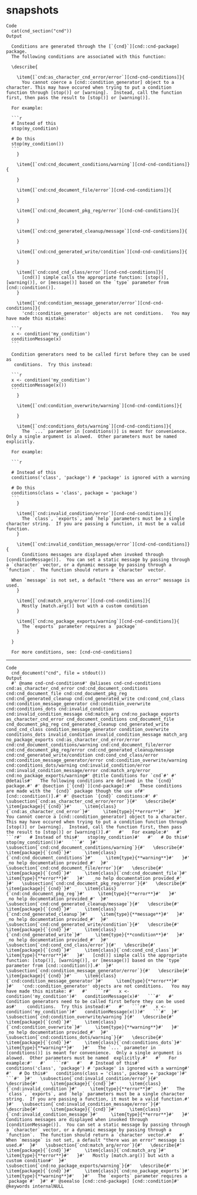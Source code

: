 # snapshots

    Code
      cat(cnd_section("cnd"))
    Output
      
      Conditions are generated through the [`{cnd}`][cnd::cnd-package] package.
      The following conditions are associated with this function:
      
      \describe{
        
        \item{[`cnd:as_character_cnd_error/error`][cnd-cnd-conditions]}{
          You cannot coerce a [cnd::condition_generator] object to a character. This may have occured when trying to put a condition function through [stop()] or [warning].  Instead, call the function first, then pass the result to [stop()] or [warning()].
      
      For example:
      
      ```r
      # Instead of this
      stop(my_condition)
      
      # Do this
      stop(my_condition())
      ```
        }
      
        \item{[`cnd:cnd_document_conditions/warning`][cnd-cnd-conditions]}{
          
        }
      
        \item{[`cnd:cnd_document_file/error`][cnd-cnd-conditions]}{
          
        }
      
        \item{[`cnd:cnd_document_pkg_reg/error`][cnd-cnd-conditions]}{
          
        }
      
        \item{[`cnd:cnd_generated_cleanup/message`][cnd-cnd-conditions]}{
          
        }
      
        \item{[`cnd:cnd_generated_write/condition`][cnd-cnd-conditions]}{
          
        }
      
        \item{[`cnd:cond_cnd_class/error`][cnd-cnd-conditions]}{
          [cnd()] simple calls the appropriate function: [stop()], [warning()], or [message()] based on the `type` parameter from [cnd::condition()].
        }
      
        \item{[`cnd:condition_message_generator/error`][cnd-cnd-conditions]}{
          'cnd::condition_generator' objects are not conditions.   You may have made this mistake: 
      
      ```r
      x <- condition('my_condition')
      conditionMessage(x)
      ```
      
      Condition generators need to be called first before they can be used as
       conditions.  Try this instead:
      
      ```r
      x <- condition('my_condition')
      conditionMessage(x())
      ```
        }
      
        \item{[`cnd:condition_overwrite/warning`][cnd-cnd-conditions]}{
          
        }
      
        \item{[`cnd:conditions_dots/warning`][cnd-cnd-conditions]}{
          The `...` parameter in [conditions()] is meant for convenience.  Only a single argument is alowed.  Other parameters must be named  explicitly.
      
      For example:
      
      ```r
      
      # Instead of this
      conditions('class', 'package') # 'package' is ignored with a warning
      
      # Do this
      conditions(class = 'class', package = 'package')
      ```
        }
      
        \item{[`cnd:invalid_condition/error`][cnd-cnd-conditions]}{
          The `class`, `exports`, and `help` parameters must be a single character string.  If you are passing a function, it must be a valid function.
        }
      
        \item{[`cnd:invalid_condition_message/error`][cnd-cnd-conditions]}{
          Conditions messages are displayed when invoked through [conditionMessage()].  You can set a static message by passing through a `character` vector, or a dynamic message by passing through a `function`.  The function should return a `character` vector.
      
      When `message` is not set, a default "there was an error" message is used.
        }
      
        \item{[`cnd:match_arg/error`][cnd-cnd-conditions]}{
          Mostly [match.arg()] but with a custom condition
        }
      
        \item{[`cnd:no_package_exports/warning`][cnd-cnd-conditions]}{
          The `exports` parameter requires a `package`
        }
      
      }
      
      For more conditions, see: [cnd-cnd-conditions]

---

    Code
      cnd_document("cnd", file = stdout())
    Output
      #' @name cnd-cnd-conditions#' @aliases cnd-cnd-conditions cnd:as_character_cnd_error cnd:cnd_document_conditions cnd:cnd_document_file cnd:cnd_document_pkg_reg cnd:cnd_generated_cleanup cnd:cnd_generated_write cnd:cond_cnd_class cnd:condition_message_generator cnd:condition_overwrite cnd:conditions_dots cnd:invalid_condition cnd:invalid_condition_message cnd:match_arg cnd:no_package_exports as_character_cnd_error cnd_document_conditions cnd_document_file cnd_document_pkg_reg cnd_generated_cleanup cnd_generated_write cond_cnd_class condition_message_generator condition_overwrite conditions_dots invalid_condition invalid_condition_message match_arg no_package_exports cnd:as_character_cnd_error/error cnd:cnd_document_conditions/warning cnd:cnd_document_file/error cnd:cnd_document_pkg_reg/error cnd:cnd_generated_cleanup/message cnd:cnd_generated_write/condition cnd:cond_cnd_class/error cnd:condition_message_generator/error cnd:condition_overwrite/warning cnd:conditions_dots/warning cnd:invalid_condition/error cnd:invalid_condition_message/error cnd:match_arg/error cnd:no_package_exports/warning#' @title Conditions for `cnd`#' #' @details#'   The following conditions are defined in the `{cnd}` package.#' #' @section [`{cnd}`][cnd-package]:#'   These conditions are made with the `{cnd}` package though the use of#'   [cnd::condition()].#' #' @section `{cnd}` conditions:#' #'   \subsection{`cnd:as_character_cnd_error/error`}{#'   \describe{#'     \item{package}{`{cnd}`}#'     \item{class}{`cnd:as_character_cnd_error`}#'     \item{type}{**error**}#'   }#'   You cannot coerce a [cnd::condition_generator] object to a character. This may have occured when trying to put a condition function through [stop()] or [warning].  Instead, call the function first, then pass the result to [stop()] or [warning()].#'   #'   For example:#'   #'   ```r#'   # Instead of this#'   stop(my_condition)#'   #'   # Do this#'   stop(my_condition())#'   ```#'  }#'   \subsection{`cnd:cnd_document_conditions/warning`}{#'   \describe{#'     \item{package}{`{cnd}`}#'     \item{class}{`cnd:cnd_document_conditions`}#'     \item{type}{**warning**}#'   }#'   _no help documentation provided_#'  }#'   \subsection{`cnd:cnd_document_file/error`}{#'   \describe{#'     \item{package}{`{cnd}`}#'     \item{class}{`cnd:cnd_document_file`}#'     \item{type}{**error**}#'   }#'   _no help documentation provided_#'  }#'   \subsection{`cnd:cnd_document_pkg_reg/error`}{#'   \describe{#'     \item{package}{`{cnd}`}#'     \item{class}{`cnd:cnd_document_pkg_reg`}#'     \item{type}{**error**}#'   }#'   _no help documentation provided_#'  }#'   \subsection{`cnd:cnd_generated_cleanup/message`}{#'   \describe{#'     \item{package}{`{cnd}`}#'     \item{class}{`cnd:cnd_generated_cleanup`}#'     \item{type}{**message**}#'   }#'   _no help documentation provided_#'  }#'   \subsection{`cnd:cnd_generated_write/condition`}{#'   \describe{#'     \item{package}{`{cnd}`}#'     \item{class}{`cnd:cnd_generated_write`}#'     \item{type}{**condition**}#'   }#'   _no help documentation provided_#'  }#'   \subsection{`cnd:cond_cnd_class/error`}{#'   \describe{#'     \item{package}{`{cnd}`}#'     \item{class}{`cnd:cond_cnd_class`}#'     \item{type}{**error**}#'   }#'   [cnd()] simple calls the appropriate function: [stop()], [warning()], or [message()] based on the `type` parameter from [cnd::condition()].#'  }#'   \subsection{`cnd:condition_message_generator/error`}{#'   \describe{#'     \item{package}{`{cnd}`}#'     \item{class}{`cnd:condition_message_generator`}#'     \item{type}{**error**}#'   }#'   'cnd::condition_generator' objects are not conditions.   You may have made this mistake: #'   #'   ```r#'   x <- condition('my_condition')#'   conditionMessage(x)#'   ```#'   #'   Condition generators need to be called first before they can be used as#'    conditions.  Try this instead:#'   #'   ```r#'   x <- condition('my_condition')#'   conditionMessage(x())#'   ```#'  }#'   \subsection{`cnd:condition_overwrite/warning`}{#'   \describe{#'     \item{package}{`{cnd}`}#'     \item{class}{`cnd:condition_overwrite`}#'     \item{type}{**warning**}#'   }#'   _no help documentation provided_#'  }#'   \subsection{`cnd:conditions_dots/warning`}{#'   \describe{#'     \item{package}{`{cnd}`}#'     \item{class}{`cnd:conditions_dots`}#'     \item{type}{**warning**}#'   }#'   The `...` parameter in [conditions()] is meant for convenience.  Only a single argument is alowed.  Other parameters must be named  explicitly.#'   #'   For example:#'   #'   ```r#'   #'   # Instead of this#'   conditions('class', 'package') # 'package' is ignored with a warning#'   #'   # Do this#'   conditions(class = 'class', package = 'package')#'   ```#'  }#'   \subsection{`cnd:invalid_condition/error`}{#'   \describe{#'     \item{package}{`{cnd}`}#'     \item{class}{`cnd:invalid_condition`}#'     \item{type}{**error**}#'   }#'   The `class`, `exports`, and `help` parameters must be a single character string.  If you are passing a function, it must be a valid function.#'  }#'   \subsection{`cnd:invalid_condition_message/error`}{#'   \describe{#'     \item{package}{`{cnd}`}#'     \item{class}{`cnd:invalid_condition_message`}#'     \item{type}{**error**}#'   }#'   Conditions messages are displayed when invoked through [conditionMessage()].  You can set a static message by passing through a `character` vector, or a dynamic message by passing through a `function`.  The function should return a `character` vector.#'   #'   When `message` is not set, a default "there was an error" message is used.#'  }#'   \subsection{`cnd:match_arg/error`}{#'   \describe{#'     \item{package}{`{cnd}`}#'     \item{class}{`cnd:match_arg`}#'     \item{type}{**error**}#'   }#'   Mostly [match.arg()] but with a custom condition#'  }#'   \subsection{`cnd:no_package_exports/warning`}{#'   \describe{#'     \item{package}{`{cnd}`}#'     \item{class}{`cnd:no_package_exports`}#'     \item{type}{**warning**}#'   }#'   The `exports` parameter requires a `package`#'  }#' #' @seealso [cnd::cnd-package] [cnd::condition]#' @keywords internalNULL

